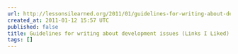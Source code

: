 ```yaml
---
url: http://lessonsilearned.org/2011/01/guidelines-for-writing-about-development-issues/
created_at: 2011-01-12 15:57 UTC
published: false
title: Guidelines for writing about development issues (Links I Liked)
tags: []
---
```



